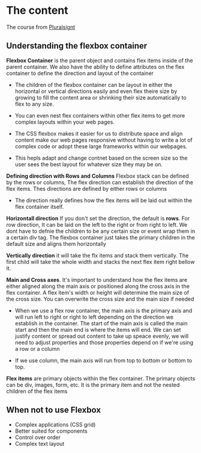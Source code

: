 # The content

The course from [Pluralsignt](https://app.pluralsight.com/course-player?clipId=3c602c02-ac11-4bd8-9b1d-bd4ab842267a)

## Understanding the flexbox container

**Flexbox Container** is the parent object and contains flex items inside of the parent container. We also have the ability to define attributes on the flex container to define the direction and layout of the container

- The children of the flexbox container can be layout in either the horizontal or vertical directions easily and even flex theire size by growing to fill the content area or shrinking their size automatically to flex to any size.

- You can even nest flex containers within other flex items to get more complex layouts within your web pages.

- The CSS flexbox makes it easier for us to distribute space and align content make our web pages responsive without having to write a lot of complex code or adopt these large frameworks within our webpages.

- This hepls adapt and change contnet based on the screen size so the user sees the best layout for whatever size they may be on.

**Defining direction with Rows and Columns** Flexbox stack can be defined by the rows or columns, The flex direction can establish the direction of the flex items. Thes directions are defined by either rows or columns

- The direction really defines how the flex items will be laid out within the flex container itself.

**Horizontall direction** If you don't set the direction, the default is **rows**. For row direction, It can be laid on the left to the right or from right to left. We dont have to defnie the children to be any certain size or event wrap them in a certain div tag. The flexbox container just takes the primary children in the default size and aligns them horizontally

**Vertically direction** it will take the flx items and stack them vertically. The first child will take the whole width and stacks the next flex item right bellow it.

**Main and Cross axes**. It's important to understand how the flex items are either aligned along the main axis or positioned along the cross axis in the flex container. A flex item's width or height will determine the main size of the cross size. You can overwrite the cross size and the main size if needed

- When we use a flex row container, the main axis is the primary axis and will run left to right or right to left depending on the direction we establish in the container. The start of the main axis is called the main start and then the main end is where the items will end. We can set justify content or spread out content to take up speace evenly, we will need to adjust properties and those properties depend on if we're using a row or a column

- If we use column, the main axis will run from top to bottom or bottom to top.

**Flex items** are primary objects within the flex container. The primary objects can be div, images, form, etc. It is the primary item and not the nested children of the flex items

## When not to use Flexbox

- Complex applications (CSS grid)
- Better suited for components
- Control over order
- Complex text layout
